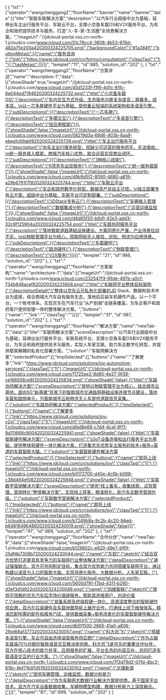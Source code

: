 [
	{
		"txt":"{\"operator\":\"wangchenggang2\",\"floorName\":\"banner\",\"name\":\"banner\",\"data\":[{\"title\":\"智能车联解决方案\",\"description\":\"以汽车行业超级中台为基础，延伸出车主出行服务平台、车联云平台，支撑小京鱼车载OS和V2X服务平台，为车企和政府提供技术与服务，打造“人-车-家-生活圈”全场景解决方案。\",\"imageUrl\":\"//jdcloud-portal.oss.cn-north-1.jcloudcs.com/www.jcloud.com/51c78cc4-3608-4b53-978d-482a75e200a420200324225705.png\",\"backgroundColor\":\"#1a284f\",\"buttonMetas\":[{\"name\":\"服务咨询\",\"link\":\"https://www.jdcloud.com/cn/forms/consultation\",\"classTag\":\"1\"}],\"tagMetas\":[]}]}",
		"templet":"11",
		"id":985,
		"solution_id":"202"
	},
	{
		"txt":"{\"operator\":\"wangchenggang2\",\"floorName\":\"方案详述\",\"name\":\"description-1\",\"data\":[{\"showShade\":true,\"imageUrl\":\"//jdcloud-portal.oss.cn-north-1.jcloudcs.com/www.jcloud.com/45d1233f-f1f6-4d1c-81fc-6e044ed7194620200324225732.png\",\"title\":\"小京鱼车载OS\",\"description\":\"车内交互方式升级，生态服务功能复杂度高；屏幕多，成本高。\n以一芯多屏硬件平台为基础，提供重云轻端的系统架构和多语音引擎。\",\"subDescriptions\":[{\"descriptionText\":\"一芯多屏\"},{\"descriptionText\":\"多模交互\"},{\"descriptionText\":\"多语音引擎\"},{\"descriptionText\":\"轻应用框架\"}]},{\"showShade\":false,\"imageUrl\":\"//jdcloud-portal.oss.cn-north-1.jcloudcs.com/www.jcloud.com/08219d3a-69d6-403b-8aa9-ebea1c69abf820200324225739.png\",\"title\":\"车主出行服务平台\",\"description\":\"向车主出行服务转型，但缺少可运营的服务抓手，无法增收。\n统一服务接入框架，商城汽车核心优势，联合运营实现商业闭环。\",\"subDescriptions\":[{\"descriptionText\":\"3种核心技能\"},{\"descriptionText\":\"6项京东出现服务\"},{\"descriptionText\":\"统一服务框架\"}]},{\"showShade\":false,\"imageUrl\":\"//jdcloud-portal.oss.cn-north-1.jcloudcs.com/www.jcloud.com/d9b9d5f2-8090-4680-a819-a28b6791f7f820200324225744.png\",\"title\":\"车联云平台\",\"description\":\"车企和政府数字化转型，数据资产非自主可控。\n独立部署专有云方案，超级中台为基础，车联平台可定制部署。\",\"subDescriptions\":[{\"descriptionText\":\"JDStack专有云\"},{\"descriptionText\":\"车辆接入管理\"},{\"descriptionText\":\"数据集成分析\"},{\"descriptionText\":\"运营运维监控\"}]},{\"showShade\":false,\"imageUrl\":\"//jdcloud-portal.oss.cn-north-1.jcloudcs.com/www.jcloud.com/d4d65f20-b6d1-42e3-add3-32c9f125904a20200324225754.png\",\"title\":\"车路协同服务平台\",\"description\":\"落地智能道路基础设施建设，方案同质化严重，产业场景拉动不足。\n以物联管理平台为核心，视联网和无人接驳、巡检、物流为应用场景。\",\"subDescriptions\":[{\"descriptionText\":\"车载硬件\"},{\"descriptionText\":\"路测硬件\"},{\"descriptionText\":\"物联管理\"},{\"descriptionText\":\"V2X服务\"}]}]}",
		"templet":"21",
		"id":986,
		"solution_id":"202"
	},
	{
		"txt":"{\"operator\":\"wangchenggang2\",\"floorName\":\"方案架构\",\"name\":\"architecture-1\",\"data\":[{\"imageUrl\":\"//jdcloud-portal.oss.cn-north-1.jcloudcs.com/www.jcloud.com/232547f3-95de-497b-a0c1-734b846acef620200324225808.png\",\"title\":\"车联网平台整体目标架构\",\"descriptionDetail\":\"整体以京东云可私有化部署的JD Stack、数据和技术中台为底层，结合商城大汽车自有服务生态，落地前后装车机硬件产品，以一个平台，一个账号体系，实现京东在汽车行业“从产到销”全链条覆盖，为车企客户和政府客户提供软硬一体的整体解决方案。\",\"buttons\":{\"name\":\"\",\"link\":\"\",\"classTag\":\"\"}}]}",
		"templet":"31",
		"id":987,
		"solution_id":"202"
	},
	{
		"txt":"{\"operator\":\"wangchenggang2\",\"floorName\":\"解决方案\",\"name\":\"newTab-2\",\"data\":[{\"title\":\"车联网解决方案\",\"sceneDescription\":\"以汽车行业超级中台为基础，延伸出出行服务平台、车联系统平台，支撑小京鱼车载OS和V2X服务平台，为车企和政府提供技术与服务，实现人车家互联。助力车企数字化转型，并提供框架解耦的私有化部署方案。\",\"solution\":\"车联网解决方案\",\"selectedProduct\":[],\"tmpSelected\":[],\"buttons\":{\"name\":\"了解更多\",\"link\":\"https://www.jdcloud.com/solutions/iov-automotive-services\",\"classTag\":\"1\"},\"imageUrl\":\"//jdcloud-portal.oss.cn-north-1.jcloudcs.com/www.jcloud.com/11725ee2-8d95-4e27-9f39-ce166558ce8f20200324225834.png\",\"showShade\":false},{\"title\":\"车路协同解决方案\",\"sceneDescription\":\"提供以物联管理平台为核心，结合城市云基地，面向5G“新基建”背景下的智能城市交通路网基础设施连接节点建设，落地车载和路侧单元，为智能城市云和物流无人车提供道路信息采集。\",\"solution\":\"车路协同解决方案\",\"selectedProduct\":[],\"tmpSelected\":[],\"buttons\":{\"name\":\"了解更多\",\"link\":\"https://www.jdcloud.com/solutions/iov-v2x\",\"classTag\":\"1\"},\"imageUrl\":\"//jdcloud-portal.oss.cn-north-1.jcloudcs.com/www.jcloud.com/afed8e69-c7d4-4caf-8f11-9d70666c900420200324225941.png\",\"showShade\":false},{\"title\":\"车载智能硬件解决方案\",\"sceneDescription\":\"以IoT设备连接和出行服务平台为基础，提供整体软硬件一体化解决方案，打造集京东优势车主服务的技术+服务+渠道的车载智能大脑。\",\"solution\":\"车载智能硬件解决方案\",\"selectedProduct\":[],\"tmpSelected\":[],\"buttons\":{\"name\":\"即将上线\",\"link\":\"https://www.jdcloud.com/cn/solutions/iov\",\"classTag\":\"1\"},\"imageUrl\":\"//jdcloud-portal.oss.cn-north-1.jcloudcs.com/www.jcloud.com/b0172700-d40e-4c0b-b098-c38d464ef08220200324225948.png\",\"showShade\":false},{\"title\":\"车联数字营销解决方案\",\"sceneDescription\":\"提供“线上看车，收集线索，试驾管理，营销转化”整体解决方案”，实现线上获客，精准转化，助力车企数字营销升级。\",\"solution\":\"车联数字营销解决方案\",\"selectedProduct\":[],\"tmpSelected\":[],\"buttons\":{\"name\":\"即将上线\",\"link\":\"https://www.jdcloud.com/cn/solutions/iov\",\"classTag\":\"1\"},\"imageUrl\":\"//jdcloud-portal.oss.cn-north-1.jcloudcs.com/www.jcloud.com/b7249b8a-9c2b-4c20-94ed-b6481649648920200324230019.png\",\"showShade\":false}]}",
		"templet":"41",
		"id":989,
		"solution_id":"202"
	},
	{
		"txt":"{\"operator\":\"wangchenggang2\",\"floorName\":\"合作伙伴\",\"name\":\"newTab-8\",\"data\":[{\"showShade\":false,\"imageUrl\":\"//jdcloud-portal.oss.cn-north-1.jcloudcs.com/www.jcloud.com/b129802c-e620-49e7-bff9-25df4b7309b720200324230044.png\",\"name\":\"东软\",\"sketch\":\"结合双方优势打造更具有竞争力的车联网行业整体解决方案\",\"detailDescription\":\"通过强强联合，双方可共同制定目标，集合双方优势能力共同搭建车联网平台，通过构建以语音为入口的智能大脑，实现场景化服务，大数据分析，人车家互联。\"},{\"showShade\":false,\"imageUrl\":\"//jdcloud-portal.oss.cn-north-1.jcloudcs.com/www.jcloud.com/5600d791-f7bd-4311-b260-d3ef3d1d922d20200324230049.png\",\"name\":\"四维智联\",\"sketch\":\"提供可信赖的京东汽车后市场价值链服务，帮助其连接用户，创造价值\",\"detailDescription\":\"具备系统及终端软硬一体化，资源深度整合的智能硬件供应商，双方在后装硬件及车载地图导航上展开合作，打通线上线下维保体系，精准匹配所需的配件和服务门店，提供数据采集+服务场景化的车载智能硬件解决方案。\"},{\"showShade\":false,\"imageUrl\":\"//jdcloud-portal.oss.cn-north-1.jcloudcs.com/www.jcloud.com/db5f1500-2665-41a0-a806-2fbd68af377320200324230057.png\",\"name\":\"科大讯飞\",\"sketch\":\"搭建多语音引擎，车企可自由选择语音服务供应商\",\"detailDescription\":\"作为占据车载端70%份额的智能语音交互解决提供商，科大讯飞是京东的重要合作伙伴，双方在核心技术的能力共享、应用服务的扩展、平台生态的内容互补，共同打造车载语音交互的行业方案。\"},{\"showShade\":false,\"imageUrl\":\"//jdcloud-portal.oss.cn-north-1.jcloudcs.com/www.jcloud.com/7f3d79d2-07fd-4bc3-818c-8ef71b97d51920200324230102.png\",\"name\":\"北理新源\",\"sketch\":\"提供车辆管理、运维监控、数据分析能力\",\"detailDescription\":\"作为车联网大数据行业解决方案提供商，基于国家平台技术，双方在汽车设备数据收集、车辆物模型构建、数据分析能力上深度融合。\"}]}",
		"templet":"81",
		"id":999,
		"solution_id":"202"
	}
]